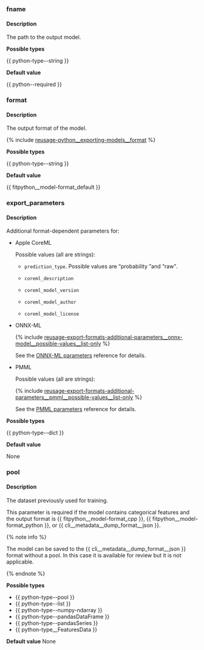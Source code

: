 ### fname

#### Description

The path to the output model.

**Possible types** 

{{ python-type--string }}

**Default value** 

{{ python--required }}

### format

#### Description

The output format of the model.

{% include [reusage-python__exporting-models__format](python__exporting-models__format.md) %}

**Possible types** 

{{ python-type--string }}

**Default value** 

{{ fitpython__model-format_default }}

### export_parameters

#### Description

Additional format-dependent parameters for:

- Apple CoreML
    
    Possible values (all are strings):

    - `prediction_type`. Possible values are <q>probability </q>and <q>raw</q>.
    
    - `coreml_description`
    
    - `coreml_model_version`
    
    - `coreml_model_author`
    
    - `coreml_model_license`
    
    
- ONNX-ML
    
    {% include [reusage-export-formats-additional-parameters__onnx-model__possible-values__list-only](../reusage-export-formats/additional-parameters__onnx-model__possible-values__list-only.md) %}
    
    See the [ONNX-ML parameters](../../../references/onnx-parameters.md) reference for details.
    
    
- PMML
    
    Possible values (all are strings):
    
    {% include [reusage-export-formats-additional-parameters__pmml__possible-values__list-only](../reusage-export-formats/additional-parameters__pmml__possible-values__list-only.md) %}
    
    See the [PMML parameters](../../../references/pmml-parameters.md) reference for details.
    


**Possible types** 

{{ python-type--dict }}

**Default value** 

None

### pool

#### Description

The dataset previously used for training.

This parameter is required if the model contains categorical features and the output format is {{ fitpython__model-format_cpp }}, {{ fitpython__model-format_python }}, or {{ cli__metadata__dump_format__json }}.

{% note info %}

The model can be saved to the {{ cli__metadata__dump_format__json }} format without a pool. In this case it is available for review but it is not applicable.

{% endnote %}

**Possible types** 

- {{ python-type--pool }}
- {{ python-type--list }}
- {{ python-type--numpy-ndarray }}
- {{ python-type--pandasDataFrame }}
- {{ python-type--pandasSeries }}
- {{ python-type__FeaturesData }}

**Default value** 
None

